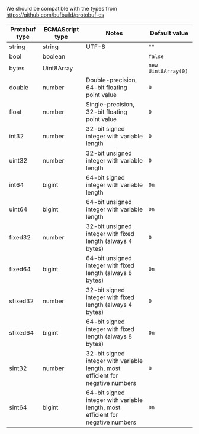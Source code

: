 We should be compatible with the types from https://github.com/bufbuild/protobuf-es

| Protobuf type | ECMAScript type | Notes                                                                           | Default value       |
| ------------- | --------------- | ------------------------------------------------------------------------------- | ------------------- |
| string        | string          | UTF-8                                                                           | `""`                |
| bool          | boolean         |                                                                                 | `false`             |
| bytes         | Uint8Array      |                                                                                 | `new Uint8Array(0)` |
| double        | number          | Double-precision, 64-bit floating point value                                   | `0`                 |
| float         | number          | Single-precision, 32-bit floating point value                                   | `0`                 |
| int32         | number          | 32-bit signed integer with variable length                                      | `0`                 |
| uint32        | number          | 32-bit unsigned integer with variable length                                    | `0`                 |
| int64         | bigint          | 64-bit signed integer with variable length                                      | `0n`                |
| uint64        | bigint          | 64-bit unsigned integer with variable length                                    | `0n`                |
| fixed32       | number          | 32-bit unsigned integer with fixed length (always 4 bytes)                      | `0`                 |
| fixed64       | bigint          | 64-bit unsigned integer with fixed length (always 8 bytes)                      | `0n`                |
| sfixed32      | number          | 32-bit signed integer with fixed length (always 4 bytes)                        | `0`                 |
| sfixed64      | bigint          | 64-bit signed integer with fixed length (always 8 bytes)                        | `0n`                |
| sint32        | number          | 32-bit signed integer with variable length, most efficient for negative numbers | `0`                 |
| sint64        | bigint          | 64-bit signed integer with variable length, most efficient for negative numbers | `0n`                |
